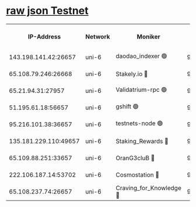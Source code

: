 [raw json Testnet](https://rpc-check.junot.stavr.tech/junot/rpc-junot-result.json)
=


<table><tr><th>IP-Address</th><th>Network</th><th>Moniker</th><th>Latest Block Height</th><th>Earliest Block Height</th><th>Catching Up</th><th>Tx Index</th><th>Voting Power</th><th>Scan Time</th></tr><tr><td>143.198.141.42:26657</td><td>uni-6</td><td>daodao_indexer 🟢</td><td>9184715</td><td>1</td><td>False</td><td>off</td><td>0</td><td>2024-03-24T15:37:01.364242186UTC</td></tr><tr><td>65.108.79.246:26668</td><td>uni-6</td><td>Stakely.io 🔴</td><td>9184708</td><td>1570872</td><td>False</td><td>on</td><td>11</td><td>2024-03-24T15:36:43.554438501UTC</td></tr><tr><td>65.21.94.31:27957</td><td>uni-6</td><td>Validatrium-rpc 🟢</td><td>9184706</td><td>2943363</td><td>False</td><td>on</td><td>0</td><td>2024-03-24T15:36:39.187133923UTC</td></tr><tr><td>51.195.61.18:56657</td><td>uni-6</td><td>gshift 🟢</td><td>9184701</td><td>7691417</td><td>False</td><td>on</td><td>0</td><td>2024-03-24T15:36:25.259201294UTC</td></tr><tr><td>95.216.101.38:36657</td><td>uni-6</td><td>testnets-node 🟢</td><td>9184709</td><td>8116304</td><td>False</td><td>on</td><td>0</td><td>2024-03-24T15:36:45.968764720UTC</td></tr><tr><td>135.181.229.110:49657</td><td>uni-6</td><td>Staking_Rewards 🔴</td><td>9184717</td><td>8388763</td><td>False</td><td>on</td><td>1008</td><td>2024-03-24T15:37:08.096240204UTC</td></tr><tr><td>65.109.88.251:33657</td><td>uni-6</td><td>OranG3cluB 🔴</td><td>9184716</td><td>8418953</td><td>False</td><td>on</td><td>11</td><td>2024-03-24T15:37:05.728429220UTC</td></tr><tr><td>222.106.187.14:53702</td><td>uni-6</td><td>Cosmostation 🔴</td><td>9184705</td><td>9017363</td><td>False</td><td>on</td><td>109013</td><td>2024-03-24T15:36:36.825535506UTC</td></tr><tr><td>65.108.237.74:26657</td><td>uni-6</td><td>Craving_for_Knowledge 🔴</td><td>9184713</td><td>9173581</td><td>False</td><td>on</td><td>9004</td><td>2024-03-24T15:36:56.459515473UTC</td></tr></table>